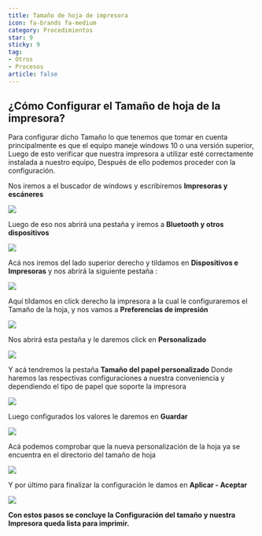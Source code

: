 ```yaml
---
title: Tamaño de hoja de impresora
icon: fa-brands fa-medium
category: Procedimientos
star: 9
sticky: 9
tag:
- Otros
- Procesos
article: false
---
```


## ¿Cómo Configurar el Tamaño de hoja de la impresora?

Para configurar dicho Tamaño lo que tenemos que tomar en cuenta principalmente es que el equipo maneje windows 10 o una versión superior, Luego de esto verificar que nuestra impresora a utilizar esté correctamente instalada a nuestro equipo, Después de ello podemos proceder con la configuración.

Nos iremos a el buscador de windows y escribiremos **Impresoras y escáneres**

![](/assets/img/docs/general/printer-sheet-size.png)

Luego de eso nos abrirá una pestaña y iremos a **Bluetooth y otros dispositivos**

![](/assets/img/docs/general/printer-sheet-size1.png)

Acá nos iremos del lado superior derecho y tildamos en **Dispositivos e Impresoras** y nos abrirá la siguiente pestaña :

![](/assets/img/docs/general/printer-sheet-size3.png)

Aquí tildamos en click derecho la impresora a la cual le configuraremos el Tamaño de la hoja, y nos vamos a **Preferencias de impresión**

![](/assets/img/docs/general/printer-sheet-size4.png)

Nos abrirá esta pestaña y le daremos click en **Personalizado**

![](/assets/img/docs/general/printer-sheet-size5.png)

Y acá tendremos la pestaña **Tamaño del papel personalizado**
Donde haremos las respectivas configuraciones a nuestra conveniencia y dependiendo el tipo de papel que soporte la impresora

![](/assets/img/docs/general/printer-sheet-size6.png)

Luego configurados los valores le daremos en **Guardar**

![](/assets/img/docs/general/printer-sheet-size7.png)

Acá podemos comprobar que la nueva personalización de la hoja ya se encuentra en el directorio del tamaño de hoja

![](/assets/img/docs/general/printer-sheet-size8.png)

Y por último para finalizar la configuración le damos en **Aplicar - Aceptar**

![](/assets/img/docs/general/printer-sheet-size9.png)

**Con estos pasos se concluye la Configuración del tamaño y nuestra Impresora queda lista para imprimir.**


